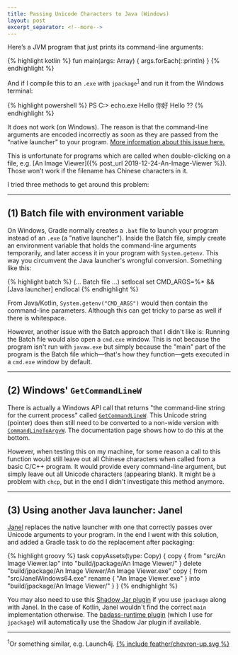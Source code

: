 ```yaml
---
title: Passing Unicode Characters to Java (Windows)
layout: post
excerpt_separator: <!--more-->
---
```


Here’s a JVM program that just prints its command-line arguments:

{% highlight kotlin %}
fun main(args: Array<String>) {
    args.forEach(::println)
}
{% endhighlight %}

And if I compile this to an `.exe` with `jpackage`<sup id="fn1-a"><a href="#fn1">1</a></sup> and run it from the Windows terminal:

{% highlight powershell %}
PS C:\> echo.exe Hello 你好
Hello
??
{% endhighlight %}

It does not work (on Windows). The reason is that the command-line arguments are encoded incorrectly as soon as they are passed from the “native launcher” to your program. [More information about this issue here.](https://stackoverflow.com/questions/36882559/run-java-program-with-chinese-arguments-in-eclipse)

This is unfortunate for programs which are called when double-clicking on a file, e.g. [An Image Viewer]({% post_url 2019-12-24-An-Image-Viewer %}). Those won’t work if the filename has Chinese characters in it.

I tried three methods to get around this problem:<!--read-more-->
<!--more-->
* * *

(1) Batch file with environment variable
----------------------------------------

On Windows, Gradle normally creates a `.bat` file to launch your program instead of an `.exe` (a "native launcher"). Inside the Batch file, simply create an environment variable that holds the command-line arguments temporarily, and later access it in your program with `System.getenv`. This way you circumvent the Java launcher's wrongful conversion. Something like this:


{% highlight batch %}
(... Batch file ...)
setlocal
	set CMD_ARGS=%* && [Java launcher]
endlocal
{% endhighlight %}

From Java/Kotlin, `System.getenv("CMD_ARGS")` would then contain the command-line parameters. Although this can get tricky to parse as well if there is whitespace.

However, another issue with the Batch approach that I didn't like is: Running the Batch file would also open a `cmd.exe` window. This is not because the program isn't run with `javaw.exe` but simply because the "main" part of the program is the Batch file which—that's how they function—gets executed in a `cmd.exe` window by default.

* * *

(2) Windows' `GetCommandLineW`
------------------------------

There is actually a Windows API call that returns "the command-line string for the current process" called [`GetCommandLineW`](https://docs.microsoft.com/en-us/windows/win32/api/processenv/nf-processenv-getcommandlinew). This Unicode string (pointer) does then still need to be converted to a non-wide version with [`CommandLineToArgvW`](https://docs.microsoft.com/en-us/windows/win32/api/shellapi/nf-shellapi-commandlinetoargvw). The documentation page shows how to do this at the bottom.

However, when testing this on my machine, for some reason a call to this function would still leave out all Chinese characters when called from a basic C/C++ program. It would provide every command-line argument, but simply leave out all Unicode characters (appearing blank). It might be a problem with `chcp`, but in the end I didn't investigate this method anymore.

* * *

(3) Using another Java launcher: Janel
--------------------------------------

[Janel](https://sourceforge.net/projects/janel/) replaces the native launcher with one that correctly passes over Unicode arguments to your program. In the end I went with this solution, and added a Gradle task to do the replacement after packaging:

{% highlight groovy %}
task copyAssets(type: Copy) {
    copy {
        from "src/An Image Viewer.lap"
        into "build/jpackage/An Image Viewer/"
    }
    delete "build/jpackage/An Image Viewer/An Image Viewer.exe"
    copy {
        from "src/JanelWindows64.exe"
        rename {
            "An Image Viewer.exe"
        }
        into "build/jpackage/An Image Viewer/"
    }
}
{% endhighlight %}

You may also need to use this [Shadow Jar plugin](https://imperceptiblethoughts.com/shadow/) if you use `jpackage` along with Janel. In the case of Kotlin, Janel wouldn't find the correct `main` implementation otherwise. The [badass-runtime plugin](https://badass-runtime-plugin.beryx.org/releases/latest/) (which I use for `jpackage`) will automatically use the Shadow Jar plugin if available.

<hr>

<p id="fn1" class="footnote text--small icon-span"><sup>1</sup>Or something similar, e.g. Launch4j. <a href="#fn1-a">{% include feather/chevron-up.svg %}</a></p>
